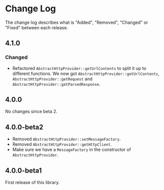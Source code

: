 # Change Log

The change log describes what is "Added", "Removed", "Changed" or "Fixed" between each release.

## 4.1.0

### Changed

- Refactored `AbstractHttpProvider::getUrlContents` to split it up to different functions. We now
got `AbstractHttpProvider::getUrlContents`, `AbstractHttpProvider::getRequest` and `AbstractHttpProvider::getParsedResponse`.

## 4.0.0

No changes since beta 2. 

## 4.0.0-beta2

- Removed `AbstractHttpProvider::setMessageFactory`.
- Removed `AbstractHttpProvider::getHttpClient`.
- Make sure we have a `MessageFactory` in the constructor of `AbstractHttpProvider`. 

## 4.0.0-beta1

First release of this library. 

